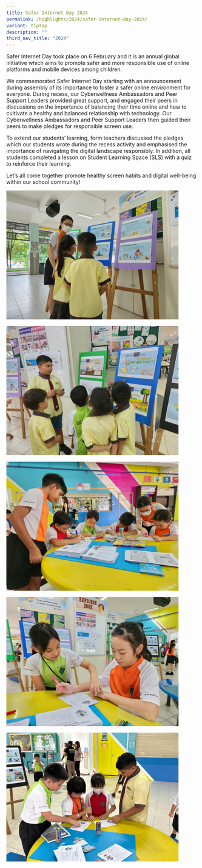 ```yaml
---
title: Safer Internet Day 2024
permalink: /highlights/2024/safer-internet-day-2024/
variant: tiptap
description: ""
third_nav_title: "2024"
---
```

<p>Safer Internet Day took place on 6 February and it is an annual global
initiative which aims to promote safer and more responsible use of online
platforms and mobile devices among children.</p>
<p>We commemorated Safer Internet Day starting with an announcement during
assembly of its importance to foster a safer online environment for everyone.
During recess, our Cyberwellness Ambassadors and Peer Support Leaders provided
great support, and engaged their peers in discussions on the importance
of balancing their time online and how to cultivate a healthy and balanced
relationship with technology. Our Cyberwellness Ambassadors and Peer Support
Leaders then guided their peers to make pledges for responsible screen
use.</p>
<p>To extend our students’ learning, form teachers discussed the pledges
which our students wrote during the recess activity and emphasised the
importance of navigating the digital landscape responsibly. In addition,
all students completed a lesson on Student Learning Space (SLS) with a
quiz to reinforce their learning.</p>
<p>Let’s all come together promote healthy screen habits and digital well-being
within our school community!</p>
<p></p>
<div class="isomer-image-wrapper">
<img style="width: 90%;" height="auto" width="100%" alt="" src="/images/2024 Photos/Safer Internet Day/WhatsApp_Image_2024_02_14_at_14_01_41.jpeg">
</div>
<p></p>
<div class="isomer-image-wrapper">
<img style="width: 90%;" height="auto" width="100%" alt="" src="/images/2024 Photos/Safer Internet Day/WhatsApp_Image_2024_02_14_at_14_01_45.jpeg">
</div>
<p></p>
<div class="isomer-image-wrapper">
<img style="width: 90%;" height="auto" width="100%" alt="" src="/images/2024 Photos/Safer Internet Day/WhatsApp_Image_2024_02_14_at_14_01_43__1_.jpeg">
</div>
<p></p>
<div class="isomer-image-wrapper">
<img style="width: 90%;" height="auto" width="100%" alt="" src="/images/2024 Photos/Safer Internet Day/WhatsApp_Image_2024_02_14_at_14_01_43.jpeg">
</div>
<p></p>
<div class="isomer-image-wrapper">
<img style="width: 90%;" height="auto" width="100%" alt="" src="/images/2024 Photos/Safer Internet Day/WhatsApp_Image_2024_02_14_at_14_01_44.jpeg">
</div>
<p></p>
